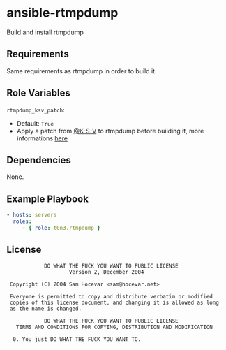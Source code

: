 # ansible-rtmpdump

Build and install rtmpdump

## Requirements

Same requirements as rtmpdump in order to build it.

## Role Variables

`rtmpdump_ksv_patch`:
- Default: `True`
- Apply a patch from [@K-S-V](https://github.com/K-S-V/Scripts/releases) to rtmpdump before building it, more informations [here](http://stream-recorder.com/forum/customized-rtmpdump-binaries-patch-file-t16103.html)

## Dependencies

None.

## Example Playbook

```YAML
- hosts: servers
  roles:
     - { role: t0n3.rtmpdump }
```

## License

```
            DO WHAT THE FUCK YOU WANT TO PUBLIC LICENSE
                    Version 2, December 2004

 Copyright (C) 2004 Sam Hocevar <sam@hocevar.net>

 Everyone is permitted to copy and distribute verbatim or modified
 copies of this license document, and changing it is allowed as long
 as the name is changed.

            DO WHAT THE FUCK YOU WANT TO PUBLIC LICENSE
   TERMS AND CONDITIONS FOR COPYING, DISTRIBUTION AND MODIFICATION

  0. You just DO WHAT THE FUCK YOU WANT TO.
```
